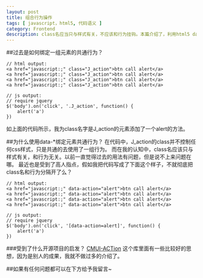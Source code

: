 ```yaml
---
layout: post
title: 组合行为操作
tags: [ javascript，html5, 代码语义 ]
category: Frontend
description: class名应当只与样式有关，不应该和行为挂钩。本篇介绍了，利用html5 data-* 自定义属性的api来为一组元素绑定其所共通的行为，告别了以往依赖于class的行为操作方式。
---
```

##过去是如何绑定一组元素的共通行为？
	
	// html output:
	<a href="javascript:;" class="J_action">btn call alert</a>
	<a href="javascript:;" class="J_action">btn call alert</a>
	<a href="javascript:;" class="J_action">btn call alert</a>
	<a href="javascript:;" class="J_action">btn call alert</a>

	// js output:
	// require jquery
	$('body').on('click', '.J_action', function() {
		alert('a')
	})
如上面的代码所示，我为class名字是J_action的元素添加了一个alert的方法。

##为什么使用data-*绑定元素共通行为？
在代码中，J_action的class并不控制任何css样式，只是共通的去使用了一组行为。
而在我的认知中，class名应该只与样式有关，和行为无关。以前一直觉得过去的用法有问题，但是说不上来问题在哪。
最近也是受到了高人指点，假如我把代码写成了下面这个样子，不就彻底把class名和行为分隔开了么？
	
	// html output:
	<a href="javascript:;" data-action="alert">btn call alert</a>
	<a href="javascript:;" data-action="alert">btn call alert</a>
	<a href="javascript:;" data-action="alert">btn call alert</a>
	<a href="javascript:;" data-action="alert">btn call alert</a>

	// js output:
	// require jquery
	$('body').on('click', '[data-action=alert]', function() {
		alert('a')
	})

###受到了什么开源项目的启发？
[CMUI-ACTion](https://github.com/cssmagic/action)
这个库里面有一些比较好的思想，因为是别人的成果，我就不做过多的介绍了。

##如果有任何问题都可以在下方给予我留言~

